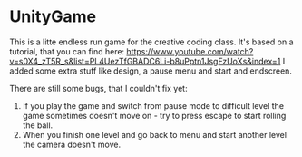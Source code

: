 # UnityGame
This is a litte endless run game for the creative coding class. It's based on a tutorial, that you can find here:  https://www.youtube.com/watch?v=s0X4_zT5R_s&list=PL4UezTfGBADC6Li-b8uPptn1JsgFzUoXs&index=1 
I added some extra stuff like design, a pause menu and start and endscreen. 

There are still some bugs, that I couldn't fix yet:
1. If you play the game and switch from pause mode to difficult level the game sometimes doesn't move on - try to press escape to start rolling the ball.
2. When you finish one level and go back to menu and start another level the camera doesn't move.

